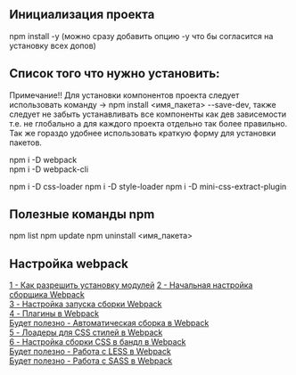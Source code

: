 ## Инициализация проекта
npm install -y (можно сразу добавить опцию -y что бы согласится на установку всех допов)

## Список того что нужно установить:
Примечание!! Для установки компонентов проекта следует использовать команду -> npm install <имя_пакета> --save-dev, также следует не забыть устанавливать все компоненты как дев зависемости т.е. не глобально а для каждого проекта отдельно так более правильно. Так же гораздо удобнее использовать краткую форму для установки пакетов.

<!-- Для работы webpack -->
npm i -D webpack  
npm i -D webpack-cli
<!-- Для работы стилей -->
npm i -D css-loader
npm i -D style-loader
npm i -D mini-css-extract-plugin

## Полезные команды npm
npm list
npm update
npm uninstall <имя_пакета>

## Настройка webpack
[1 - Как разрешить установку модулей](https://code.mu/ru/tool/webpack/basis/es-modules/)
[2 - Начальная настройка сборщика Webpack](https://code.mu/ru/tool/webpack/basis/initial-config/)  
[3 - Настройка запуска сборки Webpack](https://code.mu/ru/tool/webpack/basis/build-launch-config/)  
[4 - Плагины в Webpack](https://code.mu/ru/tool/webpack/basis/plugins/)  
[Будет полезно - Автоматическая сборка в Webpack](https://code.mu/ru/tool/webpack/mode/watch/)  
[5 - Лоадеры для CSS стилей в Webpack](https://code.mu/ru/tool/webpack/css/styles-loaders/)  
[6 - Настройка сборки CSS в бандл в Webpack](https://code.mu/ru/tool/webpack/css/css-bundle-config/)  
[Будет полезно - Работа с LESS в Webpack](https://code.mu/ru/tool/webpack/css/less-compilation/)  
[Будет полезно - Работа с SASS в Webpack](https://code.mu/ru/tool/webpack/css/sass-compilation/)  
